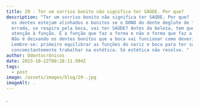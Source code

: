 ```yaml
---
title: 29 - Ter um sorriso bonito não significa ter SAÚDE. Por que?
description: "Ter um sorriso bonito não significa ter SAÚDE. Por que?  Mesmo que
  os dentes estejam alinhados e bonitos se o DONO do dente deglute de forma
  errada, se respira pela boca, vai ter SAÚDE? Antes da beleza, tem que se dar
  atenção à função. É a função que faz a forma e não a forma que faz a função.
  Não é deixando os dentes bonitos que a boca vai funcionar como deveria.
  Lembre-se: primeiro equilibrar as funções do nariz e boca para ter saúde e
  concomitantemente trabalhar na estética. Só estética não resolve. "
author: Odontocrônicos
date: 2023-10-22T00:28:11.994Z
tags:
  - post
image: /assets/images/blog/29-.jpg
imageAlt: .
---
```

.